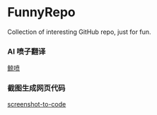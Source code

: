 # FunnyRepo
Collection of interesting GitHub repo, just for fun.

### AI 喷子翻译
[鲸喷](https://github.com/liseami/DeepRant)

### 截图生成网页代码
[screenshot-to-code](https://github.com/abi/screenshot-to-code)
